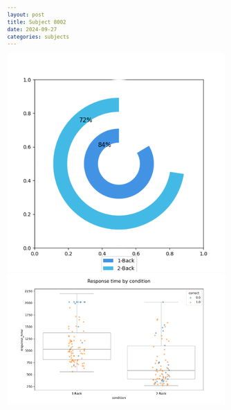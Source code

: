 ```yaml
---
layout: post
title: Subject 8002
date: 2024-09-27
categories: subjects
---
```


![](data/8002/run-1/8002_accuracy_by_condition.png)
![](data/8002/run-1/8002_response_time_by_condition.png)

